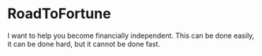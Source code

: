 
# RoadToFortune
I want to help you become financially independent. This can be done easily, it can be done hard, but it cannot be done fast. 
